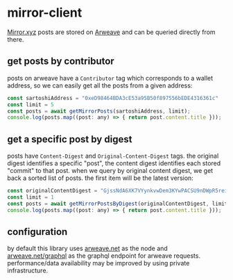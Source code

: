 # mirror-client

[Mirror.xyz](https://mirror.xyz) posts are stored on [Arweave](https://arweave.org) and can be queried directly from there.

## get posts by contributor
posts on arweave have a `Contributor` tag which corresponds to a wallet address, so we can easily get all the posts from a given address:
```javascript
const sartoshiAddress = "0xeD98464BDA3cE53a95B50f897556bEDE4316361c"
const limit = 5
const posts = await getMirrorPosts(sartoshiAddress, limit);
console.log(posts.map((post: any) => { return post.content.title }));
```

## get a specific post by digest
posts have `Content-Digest` and `Original-Content-Digest` tags. the original digest identifies a specific "post", the content
digest identifies each stored "commit" to that post. when we query by original content digest, we get back a sorted list of posts. 
the first item will be the latest version:
```javascript
const originalContentDigest = "GjssNdA6XK7VYynkvwDem3KYwPACSU9nDWpR5rei3hw"
const limit = 1
const posts = await getMirrorPostsByDigest(originalContentDigest, limit);
console.log(posts.map((post: any) => { return post.content.title }));
```

## configuration
by default this library uses [arweave.net](https://arweave.net) as the node and [arweave.net/graphql](https://arweave.net/graphql) as the graphql endpoint for arweave requests. performance/data availability may be improved by using private infrastructure.
